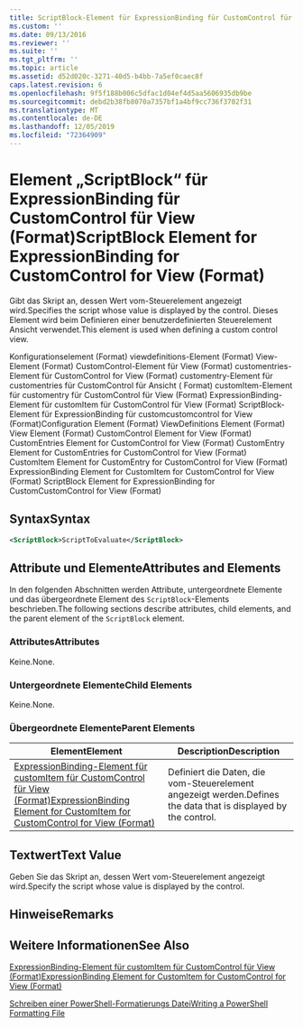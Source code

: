 ```yaml
---
title: ScriptBlock-Element für ExpressionBinding für CustomControl für View (Format) | Microsoft-Dokumentation
ms.custom: ''
ms.date: 09/13/2016
ms.reviewer: ''
ms.suite: ''
ms.tgt_pltfrm: ''
ms.topic: article
ms.assetid: d52d020c-3271-40d5-b4bb-7a5ef0caec8f
caps.latest.revision: 6
ms.openlocfilehash: 9f5f188b006c5dfac1d04ef4d5aa5606935db9be
ms.sourcegitcommit: debd2b38fb8070a7357bf1a4bf9cc736f3702f31
ms.translationtype: MT
ms.contentlocale: de-DE
ms.lasthandoff: 12/05/2019
ms.locfileid: "72364909"
---
```

# <a name="scriptblock-element-for-expressionbinding-for-customcontrol-for-view-format"></a><span data-ttu-id="81543-102">Element „ScriptBlock“ für ExpressionBinding für CustomControl für View (Format)</span><span class="sxs-lookup"><span data-stu-id="81543-102">ScriptBlock Element for ExpressionBinding for CustomControl for View (Format)</span></span>

<span data-ttu-id="81543-103">Gibt das Skript an, dessen Wert vom-Steuerelement angezeigt wird.</span><span class="sxs-lookup"><span data-stu-id="81543-103">Specifies the script whose value is displayed by the control.</span></span> <span data-ttu-id="81543-104">Dieses Element wird beim Definieren einer benutzerdefinierten Steuerelement Ansicht verwendet.</span><span class="sxs-lookup"><span data-stu-id="81543-104">This element is used when defining a custom control view.</span></span>

<span data-ttu-id="81543-105">Konfigurationselement (Format) viewdefinitions-Element (Format) View-Element (Format) CustomControl-Element für View (Format) customentries-Element für CustomControl for View (Format) customentry-Element für customentries für CustomControl für Ansicht ( Format) customItem-Element für customentry für CustomControl für View (Format) ExpressionBinding-Element für customItem für CustomControl für View (Format) ScriptBlock-Element für ExpressionBinding für customcustomcontrol for View (Format)</span><span class="sxs-lookup"><span data-stu-id="81543-105">Configuration Element (Format) ViewDefinitions Element (Format) View Element (Format) CustomControl Element for View (Format) CustomEntries Element for CustomControl for View (Format) CustomEntry Element for CustomEntries for CustomControl for View (Format) CustomItem Element for CustomEntry for CustomControl for View (Format) ExpressionBinding Element for CustomItem for CustomControl for View (Format) ScriptBlock Element for ExpressionBinding for CustomCustomControl for View (Format)</span></span>

## <a name="syntax"></a><span data-ttu-id="81543-106">Syntax</span><span class="sxs-lookup"><span data-stu-id="81543-106">Syntax</span></span>

```xml
<ScriptBlock>ScriptToEvaluate</ScriptBlock>
```

## <a name="attributes-and-elements"></a><span data-ttu-id="81543-107">Attribute und Elemente</span><span class="sxs-lookup"><span data-stu-id="81543-107">Attributes and Elements</span></span>

<span data-ttu-id="81543-108">In den folgenden Abschnitten werden Attribute, untergeordnete Elemente und das übergeordnete Element des `ScriptBlock`-Elements beschrieben.</span><span class="sxs-lookup"><span data-stu-id="81543-108">The following sections describe attributes, child elements, and the parent element of the `ScriptBlock` element.</span></span>

### <a name="attributes"></a><span data-ttu-id="81543-109">Attributes</span><span class="sxs-lookup"><span data-stu-id="81543-109">Attributes</span></span>

<span data-ttu-id="81543-110">Keine.</span><span class="sxs-lookup"><span data-stu-id="81543-110">None.</span></span>

### <a name="child-elements"></a><span data-ttu-id="81543-111">Untergeordnete Elemente</span><span class="sxs-lookup"><span data-stu-id="81543-111">Child Elements</span></span>

<span data-ttu-id="81543-112">Keine.</span><span class="sxs-lookup"><span data-stu-id="81543-112">None.</span></span>

### <a name="parent-elements"></a><span data-ttu-id="81543-113">Übergeordnete Elemente</span><span class="sxs-lookup"><span data-stu-id="81543-113">Parent Elements</span></span>

|<span data-ttu-id="81543-114">Element</span><span class="sxs-lookup"><span data-stu-id="81543-114">Element</span></span>|<span data-ttu-id="81543-115">Description</span><span class="sxs-lookup"><span data-stu-id="81543-115">Description</span></span>|
|-------------|-----------------|
|[<span data-ttu-id="81543-116">ExpressionBinding-Element für customItem für CustomControl für View (Format)</span><span class="sxs-lookup"><span data-stu-id="81543-116">ExpressionBinding Element for CustomItem for CustomControl for View (Format)</span></span>](./expressionbinding-element-for-customitem-for-customcontrol-for-view-format.md)|<span data-ttu-id="81543-117">Definiert die Daten, die vom-Steuerelement angezeigt werden.</span><span class="sxs-lookup"><span data-stu-id="81543-117">Defines the data that is displayed by the control.</span></span>|

## <a name="text-value"></a><span data-ttu-id="81543-118">Textwert</span><span class="sxs-lookup"><span data-stu-id="81543-118">Text Value</span></span>

<span data-ttu-id="81543-119">Geben Sie das Skript an, dessen Wert vom-Steuerelement angezeigt wird.</span><span class="sxs-lookup"><span data-stu-id="81543-119">Specify the script whose value is displayed by the control.</span></span>

## <a name="remarks"></a><span data-ttu-id="81543-120">Hinweise</span><span class="sxs-lookup"><span data-stu-id="81543-120">Remarks</span></span>

## <a name="see-also"></a><span data-ttu-id="81543-121">Weitere Informationen</span><span class="sxs-lookup"><span data-stu-id="81543-121">See Also</span></span>

[<span data-ttu-id="81543-122">ExpressionBinding-Element für customItem für CustomControl für View (Format)</span><span class="sxs-lookup"><span data-stu-id="81543-122">ExpressionBinding Element for CustomItem for CustomControl for View (Format)</span></span>](./expressionbinding-element-for-customitem-for-customcontrol-for-view-format.md)

[<span data-ttu-id="81543-123">Schreiben einer PowerShell-Formatierungs Datei</span><span class="sxs-lookup"><span data-stu-id="81543-123">Writing a PowerShell Formatting File</span></span>](./writing-a-powershell-formatting-file.md)
